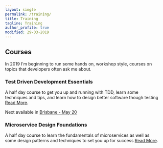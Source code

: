 ```yaml
---
layout: single
permalink: /training/
title: Training
tagline: Training
author_profile: true
modified: 29-03-2019
---
```


## Courses

In 2019 I'm beginning to run some hands on, workshop style, courses on topics that developers often ask me about. 

### Test Driven Development Essentials

A half day course to get you up and running with TDD, learn some techniques and tips, and learn how to design better software though testing [Read More](/training/tdd-essentials/).

Next available in [Brisbane - May 20](https://www.eventbrite.com/e/test-driven-development-essentials-with-damian-maclennan-tickets-59809495812)


### Microservice Design Foundations


A half day course to learn the fundamentals of microservices as well as some design patterns and techniques to set you up for success [Read More](/training/microservice-design-foundations).